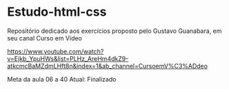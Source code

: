 # Estudo-html-css
Repositório dedicado aos exercícios proposto pelo Gustavo Guanabara, em seu canal Curso em Vídeo

https://www.youtube.com/watch?v=Ejkb_YpuHWs&list=PLHz_AreHm4dkZ9-atkcmcBaMZdmLHft8n&index=1&ab_channel=CursoemV%C3%ADdeo

Meta da aula 06 a 40
Atual: Finalizado
